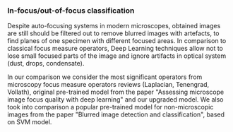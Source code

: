 ### In-focus/out-of-focus classification

Despite auto-focusing systems in modern microscopes, obtained images are still should be filtered out to remove blurred images with artefacts, to find planes of one specimen with different focused areas. In comparison to classical focus measure operators, Deep Learning techniques allow not to lose small focused parts of the image and ignore artifacts in optical system (dust, drops, condensate).

In our comparison we consider the most significant operators from microscopy focus measure operators reviews (Laplacian, Tenengrad, Vollath), original pre-trained model from the paper "Assessing microscope image focus quality with deep learning" and our upgraded model. We also took into comparison a popular pre-trained model for non-microscopic images from the paper  "Blurred image detection and classification", based on SVM model.
